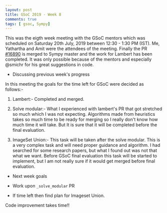 ```yaml
---
layout: post
title: GSoC 2019 - Week 8
comments: true
tags: [ gsoc, Sympy]
---
```


This was the eigth week meeting with the GSoC mentors which was scheduled on
Saturday 20th July, 2019 between 12:30 - 1:30 PM (IST). Me, Yathartha and Amit
were the attendees of the meeting.
Finally the PR [#16890](https://github.com/sympy/sympy/pull/16890) is merged to
Sympy master and the work for Lambert has been completed. It was only possible
because of the mentors and especially @smichr for his great suggestions in code.

- Discussing previous week's progress

In this meeting the goals for the time left for GSoC were decided as follows:-

1. Lambert:- Completed and merged.

2. Solve modular:-
What I experienced with lambert's PR that got stretched so much which I was not
expecting. Algorithms made from heuristics takes so much time to be ready for
merging so I really don't know how much time it will take. But It is sure that
it will be completed before the final evaluation.

3. ImageSet Union:- This task will be taken after the solve modular. This is a
very complex task and will need proper guidance and algorithm. I had searched
for some research papers, but what I found out was not that what we want.
Before GSoC final evaluation this task will be started to implement, but I am
not really sure if it would get merged before final evaluation.


- Next week goals

* Work upon `_solve_modular` PR

* If time left then find plan for Imageset Union.

Code improvement takes time!!

